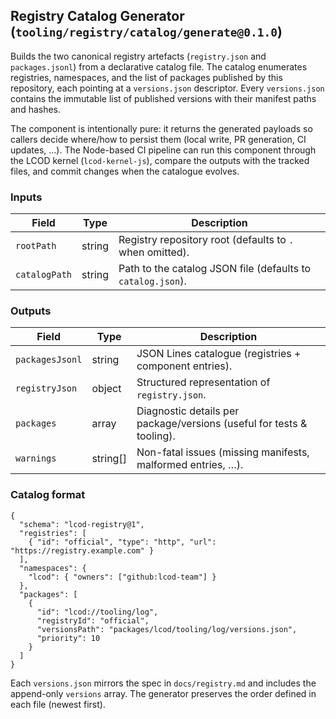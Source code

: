 ## Registry Catalog Generator (`tooling/registry/catalog/generate@0.1.0`)

Builds the two canonical registry artefacts (`registry.json` and `packages.jsonl`) from
a declarative catalog file. The catalog enumerates registries, namespaces, and the
list of packages published by this repository, each pointing at a `versions.json`
descriptor. Every `versions.json` contains the immutable list of published versions
with their manifest paths and hashes.

The component is intentionally pure: it returns the generated payloads so callers
decide where/how to persist them (local write, PR generation, CI updates, …). The
Node-based CI pipeline can run this component through the LCOD kernel (`lcod-kernel-js`),
compare the outputs with the tracked files, and commit changes when the catalogue
evolves.

### Inputs

| Field          | Type   | Description                                                  |
| -------------- | ------ | ------------------------------------------------------------ |
| `rootPath`     | string | Registry repository root (defaults to `.` when omitted).     |
| `catalogPath`  | string | Path to the catalog JSON file (defaults to `catalog.json`).  |

### Outputs

| Field            | Type     | Description                                                                 |
| ---------------- | -------- | --------------------------------------------------------------------------- |
| `packagesJsonl`  | string   | JSON Lines catalogue (registries + component entries).                     |
| `registryJson`   | object   | Structured representation of `registry.json`.                              |
| `packages`       | array    | Diagnostic details per package/versions (useful for tests & tooling).      |
| `warnings`       | string[] | Non-fatal issues (missing manifests, malformed entries, …).                |

### Catalog format

```jsonc
{
  "schema": "lcod-registry@1",
  "registries": [
    { "id": "official", "type": "http", "url": "https://registry.example.com" }
  ],
  "namespaces": {
    "lcod": { "owners": ["github:lcod-team"] }
  },
  "packages": [
    {
      "id": "lcod://tooling/log",
      "registryId": "official",
      "versionsPath": "packages/lcod/tooling/log/versions.json",
      "priority": 10
    }
  ]
}
```

Each `versions.json` mirrors the spec in `docs/registry.md` and includes the
append-only `versions` array. The generator preserves the order defined in each
file (newest first).
